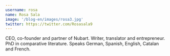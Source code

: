 ```yaml
---
username: rosa
name: Rosa Sala
image: '/blog-en/images/rosa3.jpg'
twitter: https://twitter.com/Rosasala9
---
```

CEO, co-founder and partner of Nubart. Writer, translator and entrepreneur. PhD in comparative literature. Speaks German, Spanish, English, Catalan and French. 